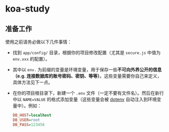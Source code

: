# koa-study

## 准备工作

使用之前请务必做以下几件事情：

- 找到 `app/config/` 目录，根据你的项目修改配置（尤其是 `secure.js` 中值为 `env.xxx` 的配置）。
- 其中以 `env.` 为前缀的变量是环境变量，用于保存一些**不可向外界公开的信息（e.g. 连接数据库的账号密码、密钥、等等）**。这些变量需要你自己来定义，具体方法见下一点。
- 在你的项目根目录下，新建一个 `.env` 文件（一定不要有文件名）。然后在新行中以 `NAME=VALUE` 的格式添加变量（这些变量会被 [dotenv](https://github.com/motdotla/dotenv) 自动注入到环境变量中）。例如：

  ```ini
  DB_HOST=localhost
  DB_USER=root
  DB_PASS=123456
  ```

